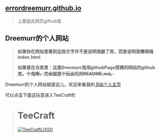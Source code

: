 ## [errordreemurr.github.io](https://github.com/ErrorDreemurr/errordreemurr.github.io)
> 上面是此网页github库

## Dreemurr的个人网站

> **如果你在网站里看到这段文字并不是说明我删了库，而是说明我懒得搞index.html**  
> 
> **如果是在仓库里：这是Dreemurr我用githubPage搭建的网站的github库。~~个鬼啊，完全就是个玩出花的README.md。~~**  

Dreemurr的个人网站就是这儿，欢迎来看我的<a href = "https://space.bilibili.com/431064862"> B站个人主页 </a>

可以点击下面这玩意进入TeeCraft栏

> # TeeCraft
> [![TeeCraftLOGO](https://camo.githubusercontent.com/072901ffc795261afc4ceb6ebb3cf66603168b97af08da97677dd4f00c8b207e/68747470733a2f2f69302e6864736c622e636f6d2f6266732f616c62756d2f613665393362363037356439336462346531373237656636366330306262346566363133343564342e706e67)](https://errordreemurr.github.io/TeeCraft)

